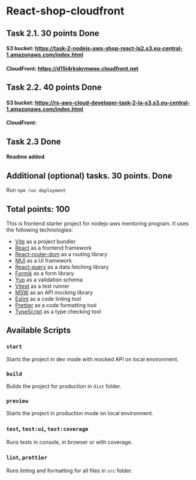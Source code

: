 # React-shop-cloudfront


## Task 2.1. 30 points Done

#### S3 bucket: https://task-2-nodejs-aws-shop-react-la2.s3.eu-central-1.amazonaws.com/index.html
#### CloudFront: https://d15i4rkskrmwoo.cloudfront.net


## Task 2.2. 40 points Done

#### S3 bucket: https://rs-aws-cloud-developer-task-2-la-s3.s3.eu-central-1.amazonaws.com/index.html
#### CloudFront: 

## Task 2.3 Done

#### Readme added

## Additional (optional) tasks. 30 points. Done

Run `npm run deployment`


## Total points: 100

This is frontend starter project for nodejs-aws mentoring program. It uses the following technologies:

- [Vite](https://vitejs.dev/) as a project bundler
- [React](https://beta.reactjs.org/) as a frontend framework
- [React-router-dom](https://reactrouterdotcom.fly.dev/) as a routing library
- [MUI](https://mui.com/) as a UI framework
- [React-query](https://react-query-v3.tanstack.com/) as a data fetching library
- [Formik](https://formik.org/) as a form library
- [Yup](https://github.com/jquense/yup) as a validation schema
- [Vitest](https://vitest.dev/) as a test runner
- [MSW](https://mswjs.io/) as an API mocking library
- [Eslint](https://eslint.org/) as a code linting tool
- [Prettier](https://prettier.io/) as a code formatting tool
- [TypeScript](https://www.typescriptlang.org/) as a type checking tool

## Available Scripts

### `start`

Starts the project in dev mode with mocked API on local environment.

### `build`

Builds the project for production in `dist` folder.

### `preview`

Starts the project in production mode on local environment.

### `test`, `test:ui`, `test:coverage`

Runs tests in console, in browser or with coverage.

### `lint`, `prettier`

Runs linting and formatting for all files in `src` folder.